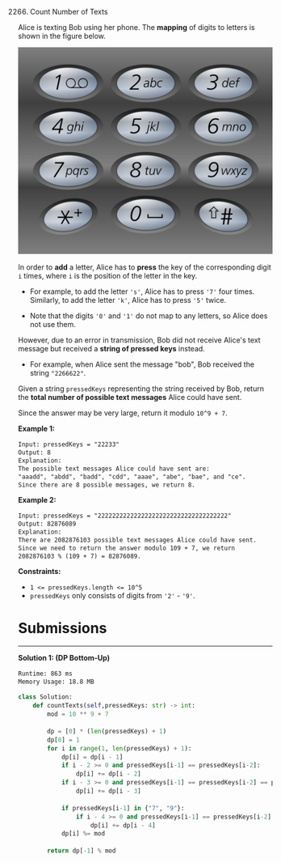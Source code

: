 2266. Count Number of Texts

Alice is texting Bob using her phone. The **mapping** of digits to letters is shown in the figure below.

![2286_1200px-telephone-keypad2svg.png](img/2286_1200px-telephone-keypad2svg.png)

In order to **add** a letter, Alice has to **press** the key of the corresponding digit `i` times, where `i` is the position of the letter in the key.

* For example, to add the letter `'s'`, Alice has to press `'7'` four times. Similarly, to add the letter `'k'`, Alice has to press `'5'` twice.

* Note that the digits `'0'` and `'1'` do not map to any letters, so Alice does not use them.

However, due to an error in transmission, Bob did not receive Alice's text message but received a **string of pressed keys** instead.

* For example, when Alice sent the message "bob", Bob received the string `"2266622"`.

Given a string `pressedKeys` representing the string received by Bob, return the **total number of possible text messages** Alice could have sent.

Since the answer may be very large, return it modulo `10^9 + 7`.

 

**Example 1:**
```
Input: pressedKeys = "22233"
Output: 8
Explanation:
The possible text messages Alice could have sent are:
"aaadd", "abdd", "badd", "cdd", "aaae", "abe", "bae", and "ce".
Since there are 8 possible messages, we return 8.
```

**Example 2:**
```
Input: pressedKeys = "222222222222222222222222222222222222"
Output: 82876089
Explanation:
There are 2082876103 possible text messages Alice could have sent.
Since we need to return the answer modulo 109 + 7, we return 2082876103 % (109 + 7) = 82876089.
```

**Constraints:**

* `1 <= pressedKeys.length <= 10^5`
* `pressedKeys` only consists of digits from `'2'` - `'9'`.

# Submissions
---
**Solution 1: (DP Bottom-Up)**
```
Runtime: 863 ms
Memory Usage: 18.8 MB
```
```python
class Solution:
    def countTexts(self,pressedKeys: str) -> int:
        mod = 10 ** 9 + 7
        
        dp = [0] * (len(pressedKeys) + 1)
        dp[0] = 1
        for i in range(1, len(pressedKeys) + 1):
            dp[i] = dp[i - 1]
            if i - 2 >= 0 and pressedKeys[i-1] == pressedKeys[i-2]:
                dp[i] += dp[i - 2]
            if i - 3 >= 0 and pressedKeys[i-1] == pressedKeys[i-2] == pressedKeys[i-3]:
                dp[i] += dp[i - 3]
                
            if pressedKeys[i-1] in {"7", "9"}:
                if i - 4 >= 0 and pressedKeys[i-1] == pressedKeys[i-2] == pressedKeys[i-3]  == pressedKeys[i-4]:
                    dp[i] += dp[i - 4]
            dp[i] %= mod
            
        return dp[-1] % mod
```
